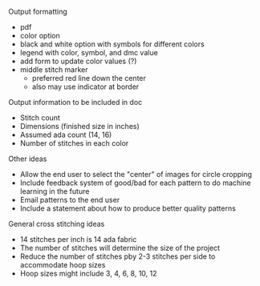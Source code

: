 Output formatting
- pdf
- color option
- black and white option with symbols for different colors
- legend with color, symbol, and dmc value
- add form to update color values (?)
- middle stitch marker
  - preferred red line down the center
  - also may use indicator at border

Output information to be included in doc
- Stitch count
- Dimensions (finished size in inches)
- Assumed ada count (14, 16)
- Number of stitches in each color

Other ideas
- Allow the end user to select the "center" of images for circle cropping
- Include feedback system of good/bad for each pattern to do machine learning in the future
- Email patterns to the end user
- Include a statement about how to produce better quality patterns
  
General cross stitching ideas
- 14 stitches per inch is 14 ada fabric
- The number of stitches will determine the size of the project
- Reduce the number of stitches pby 2-3 stitches per side to accommodate hoop sizes
- Hoop sizes might include 3, 4, 6, 8, 10, 12
